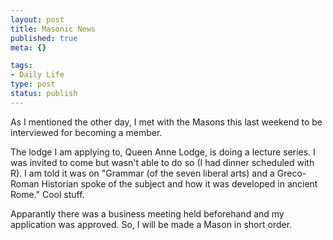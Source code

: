 ```yaml
--- 
layout: post
title: Masonic News
published: true
meta: {}

tags: 
- Daily Life
type: post
status: publish
---
```

As I mentioned the other day, I met with the Masons this last weekend to be interviewed for becoming a member. 

The lodge I am applying to, Queen Anne Lodge, is doing a lecture series. I was invited to come but wasn't able to do so (I had dinner scheduled with R). I am told it was on "Grammar (of the seven liberal arts) and a Greco-Roman Historian spoke of the subject and how it was developed in ancient Rome." Cool stuff.

Apparantly there was a business meeting held beforehand and my application was approved. So, I will be made a Mason in short order.
